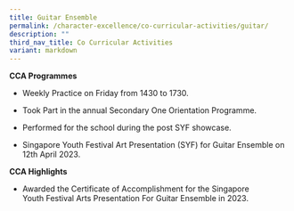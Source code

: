 ```yaml
---
title: Guitar Ensemble
permalink: /character-excellence/co-curricular-activities/guitar/
description: ""
third_nav_title: Co Curricular Activities
variant: markdown
---
```

**CCA Programmes**

*   Weekly Practice on Friday from 1430 to 1730. 
    
*   Took Part in the annual Secondary One Orientation Programme.
    
*   Performed for the school during the post SYF showcase.
    
*   Singapore Youth Festival Art Presentation (SYF) for Guitar Ensemble on 12th April 2023.
    

  

**CCA Highlights**

*   Awarded the Certificate of Accomplishment for the Singapore Youth Festival Arts Presentation For Guitar Ensemble in 2023.